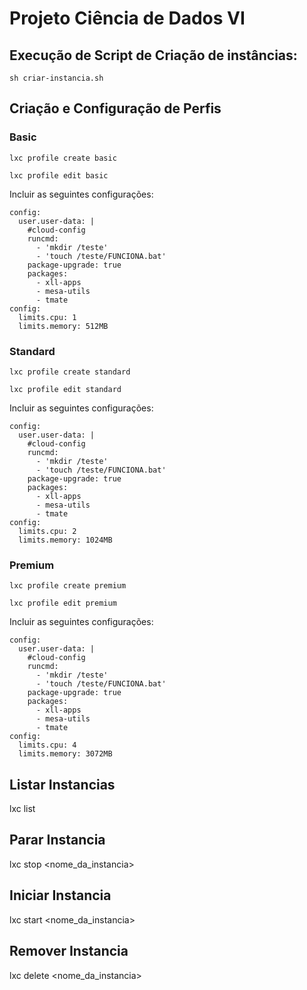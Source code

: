 # Projeto Ciência de Dados VI

## Execução de Script de Criação de instâncias:

```
sh criar-instancia.sh
```

## Criação e Configuração de Perfis

### Basic
```
lxc profile create basic
```

```
lxc profile edit basic
```

Incluir as seguintes configurações:
```
config: 
  user.user-data: |
    #cloud-config
    runcmd:
      - 'mkdir /teste'
      - 'touch /teste/FUNCIONA.bat'
    package-upgrade: true
    packages:
      - xll-apps
      - mesa-utils
      - tmate
config:
  limits.cpu: 1
  limits.memory: 512MB
```

### Standard
```
lxc profile create standard
```

```
lxc profile edit standard
```

Incluir as seguintes configurações:
```
config: 
  user.user-data: |
    #cloud-config
    runcmd:
      - 'mkdir /teste'
      - 'touch /teste/FUNCIONA.bat'
    package-upgrade: true
    packages:
      - xll-apps
      - mesa-utils
      - tmate
config:
  limits.cpu: 2
  limits.memory: 1024MB
```

### Premium
```
lxc profile create premium
```

```
lxc profile edit premium
```

Incluir as seguintes configurações:
```
config: 
  user.user-data: |
    #cloud-config
    runcmd:
      - 'mkdir /teste'
      - 'touch /teste/FUNCIONA.bat'
    package-upgrade: true
    packages:
      - xll-apps
      - mesa-utils
      - tmate
config:
  limits.cpu: 4
  limits.memory: 3072MB
```

## Listar Instancias
lxc list

## Parar Instancia
lxc stop <nome_da_instancia>

## Iniciar Instancia
lxc start <nome_da_instancia>

## Remover Instancia
lxc delete <nome_da_instancia>